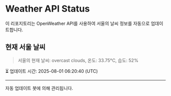 
# Weather API Status

이 리포지토리는 OpenWeather API를 사용하여 서울의 날씨 정보를 자동으로 업데이트합니다.

## 현재 서울 날씨
> 서울의 현재 날씨: overcast clouds, 온도: 33.75°C, 습도: 52%

⏳ 업데이트 시간: 2025-08-01 06:20:40 (UTC)

---
자동 업데이트 봇에 의해 관리됩니다.
